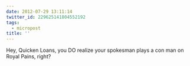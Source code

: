 ```yaml
---
date: 2012-07-29 13:11:14
twitter_id: 229625141804552192
tags:
  - micropost
title: ''
---
```


Hey, Quicken Loans, you DO realize your spokesman plays a con man on Royal Pains, right?
